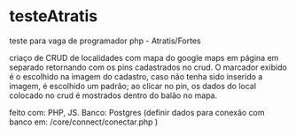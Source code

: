 # testeAtratis
teste para vaga de programador php - Atratis/Fortes

criaço de CRUD de localidades com mapa do google maps em página em separado retornando com os pins cadastrados no crud.
O marcador exibido é o escolhido na imagem do cadastro, caso não tenha sido inserido a imagem, é escolhido um padrão; 
ao clicar no pin, os dados do local colocado no crud é mostrados dentro do balão no mapa.

feito com: PHP, JS. 
Banco: Postgres (definir dados para conexão com banco em: /core/connect/conectar.php )
